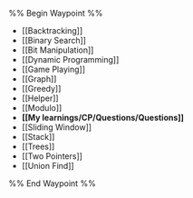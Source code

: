 %% Begin Waypoint %%
- [[Backtracking]]
- [[Binary Search]]
- [[Bit Manipulation]]
- [[Dynamic Programming]]
- [[Game Playing]]
- [[Graph]]
- [[Greedy]]
- [[Helper]]
- [[Modulo]]
- **[[My learnings/CP/Questions/Questions]]**
- [[Sliding Window]]
- [[Stack]]
- [[Trees]]
- [[Two Pointers]]
- [[Union Find]]

%% End Waypoint %%